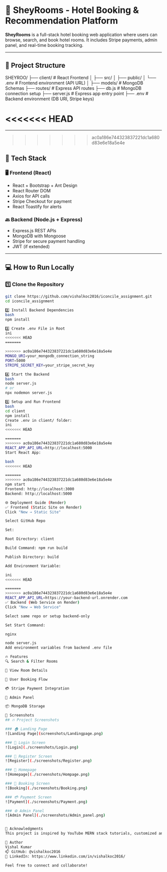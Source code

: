 # 🏨 SheyRooms - Hotel Booking & Recommendation Platform

**SheyRooms** is a full-stack hotel booking web application where users can browse, search, and book hotel rooms. It includes Stripe payments, admin panel, and real-time booking tracking.

---

## 📁 Project Structure

SHEYROO/
├── client/ # React Frontend
│ ├── src/
│ ├── public/
│ └── .env # Frontend environment (API URL)
│
├── models/ # MongoDB Schemas
├── routes/ # Express API routes
├── db.js # MongoDB connection setup
├── server.js # Express app entry point
├── .env # Backend environment (DB URI, Stripe keys)

<<<<<<< HEAD
=======

---
>>>>>>> ac0a186e744323837221dc1a680d83e6e18a5e4e

## 🚀 Tech Stack

### 🖥️ Frontend (React)
- React + Bootstrap + Ant Design
- React Router DOM
- Axios for API calls
- Stripe Checkout for payment
- React Toastify for alerts

### 🔙 Backend (Node.js + Express)
- Express.js REST APIs
- MongoDB with Mongoose
- Stripe for secure payment handling
- JWT (if extended)

---

## 💻 How to Run Locally

### 1️⃣ Clone the Repository
```bash
git clone https://github.com/vishalkoc2016/iconcile_assignment.git
cd iconcile_assignment

2️⃣ Install Backend Dependencies
bash
npm install

3️⃣ Create .env File in Root
ini
<<<<<<< HEAD
=======

>>>>>>> ac0a186e744323837221dc1a680d83e6e18a5e4e
MONGO_URI=your_mongodb_connection_string
PORT=5000
STRIPE_SECRET_KEY=your_stripe_secret_key

4️⃣ Start the Backend
bash
node server.js
# or
npx nodemon server.js

5️⃣ Setup and Run Frontend
bash
cd client
npm install
Create .env in client/ folder:
ini
<<<<<<< HEAD

=======
>>>>>>> ac0a186e744323837221dc1a680d83e6e18a5e4e
REACT_APP_API_URL=http://localhost:5000
Start React App:

bash
<<<<<<< HEAD

=======
>>>>>>> ac0a186e744323837221dc1a680d83e6e18a5e4e
npm start
Frontend: http://localhost:3000
Backend: http://localhost:5000

🌐 Deployment Guide (Render)
✅ Frontend (Static Site on Render)
Click "New → Static Site"

Select GitHub Repo

Set:

Root Directory: client

Build Command: npm run build

Publish Directory: build

Add Environment Variable:

ini
<<<<<<< HEAD

=======
>>>>>>> ac0a186e744323837221dc1a680d83e6e18a5e4e
REACT_APP_API_URL=https://your-backend-url.onrender.com
✅ Backend (Web Service on Render)
Click "New → Web Service"

Select same repo or setup backend-only

Set Start Command:

nginx

node server.js
Add environment variables from backend .env file

🔥 Features
🔍 Search & Filter Rooms

🏨 View Room Details

👥 User Booking Flow

💳 Stripe Payment Integration

👮 Admin Panel

📦 MongoDB Storage

📸 Screenshots
## 🔥 Project Screenshots

### 🏠 Landing Page
![Landing Page](screenshots/Landingpage.png)

### 🔐 Login Screen
![Login](./screenshots/Login.png)

### 📝 Register Screen
![Register](./screenshots/Register.png)

### 🏨 Homepage
![Homepage](./screenshots/Hompage.png)

### 📅 Booking Screen
![Booking](./screenshots/Booking.png)

### 💳 Payment Screen
![Payment](./screenshots/Payment.png)

### ⚙️ Admin Panel
![Admin Panel](./screenshots/Admin_panel.png)


🙏 Acknowledgments
This project is inspired by YouTube MERN stack tutorials, customized and extended by Vishal Kumar.

👤 Author
Vishal Kumar
📫 GitHub: @vishalkoc2016
💼 LinkedIn: https://www.linkedin.com/in/vishalkoc2016/

Feel free to connect and collaborate!
